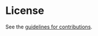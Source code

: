 # License

See the
[guidelines for contributions](https://github.com/jimouris/draft-irtf-mouris-plasma/blob//CONTRIBUTING.md).
